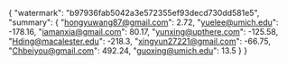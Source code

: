 {
    "watermark": "b97936fab5042a3e572355ef93decd730dd581e5", 
    "summary": {
        "hongyuwang87@gmail.com": 2.72, 
        "yuelee@umich.edu": -178.16, 
        "iamanxia@gmail.com": 80.17, 
        "yunxing@upthere.com": -125.58, 
        "Hding@macalester.edu": -218.3, 
        "xingyun27221@gmail.com": -66.75, 
        "Chbeiyou@gmail.com": 492.24, 
        "guoxing@umich.edu": 13.5
    }
}